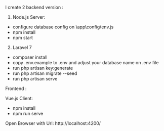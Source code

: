 I create 2 backend version :

1. Node.js Server: 

- configure database config on \app\config\env.js
- npm install
- npm start

2. Laravel 7

- composer install
- copy .env.example to .env and adjust your database name on .env file
- run php artisan key:generate
- run php artisan migrate --seed
- run php artisan serve


Frontend :

Vue.js Client: 

- npm install
- npm run serve


Open Browser with Url: http://localhost:4200/
